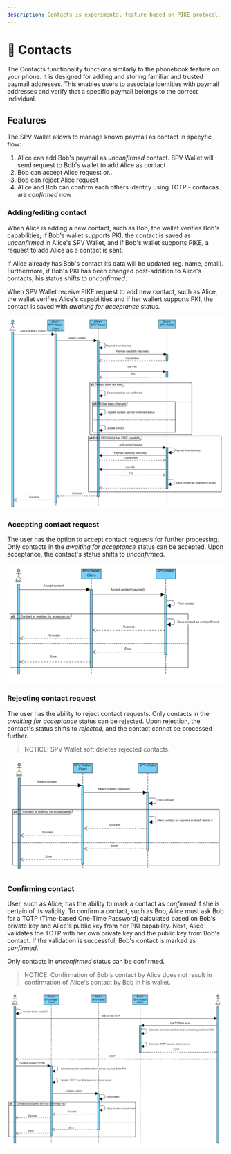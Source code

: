 ```yaml
---
description: Contacts is experimental feature based on PIKE protocol. 
---
```


# 🤝 Contacts

The Contacts functionality functions similarly to the phonebook feature on your phone. It is designed for adding and storing familiar and trusted paymail addresses. This enables users to associate identities with paymail addresses and verify that a specific paymail belongs to the correct individual.

## Features

The SPV Wallet allows to manage known paymail as contact in specyfic flow: 

1. Alice can add Bob's paymail as *unconfirmed* contact. SPV Wallet will send request to Bob's wallet to add Alice as contact
2. Bob can accept Alice request or...
3. Bob can reject Alice request
4. Alice and Bob can confirm each others identity using TOTP - contacas are *confirmed* now 

### Adding/editing contact

When Alice is adding a new contact, such as Bob, the wallet verifies Bob's capabilities; if Bob's wallet supports PKI, the contact is saved as *unconfirmed* in Alice's SPV Wallet, and if Bob's wallet supports PIKE, a request to add Alice as a contact is sent. 

If Alice already has Bob's contact its data will be updated (eg. name, email). Furthermore, if Bob's PKI has been changed post-addition to Alice's contacts, his status shifts to *unconfirmed*.

When SPV Wallet receive PIKE request to add new contact, such as Alice, the wallet verifies Alice's capabilities and if her wallert supports PKI, the contact is saved with *awaiting for acceptance* status. 

![Add contact](../.gitbook/assets/contacts/spv_contact_upsert.png)

### Accepting contact request

The user has the option to accept contact requests for further processing. Only contacts in the *awaiting for acceptance* status can be accepted. Upon acceptance, the contact's status shifts to *unconfirmed*.

![alt text](../.gitbook/assets/contacts/spv_contact_accept.png)

### Rejecting contact request

The user has the ability to reject contact requests. Only contacts in the *awaiting for acceptance* status can be rejected. Upon rejection, the contact's status shifts to *rejected*, and the contact cannot be processed further.

>NOTICE: SPV Wallet soft deletes rejected contacts.

![alt text](../.gitbook/assets/contacts/spv_contact_reject.png)

### Confirming contact

User, such as Alice, has the ability to mark a contact as *confirmed* if she is certain of its validity. To confirm a contact, such as Bob, Alice must ask Bob for a TOTP (Time-based One-Time Password) calculated based on Bob's private key and Alice's public key from her PKI capability. Next, Alice validates the TOTP with her own private key and the public key from Bob's contact. If the validation is successful, Bob's contact is marked as *confirmed*.

Only contacts in *unconfirmed* status can be confirmed.

>NOTICE: Confirmation of Bob's contact by Alice does not result in confirmation of Alice's contact by Bob in his wallet.

![alt text](../.gitbook/assets/contacts/spv_contact_confirm.png)
